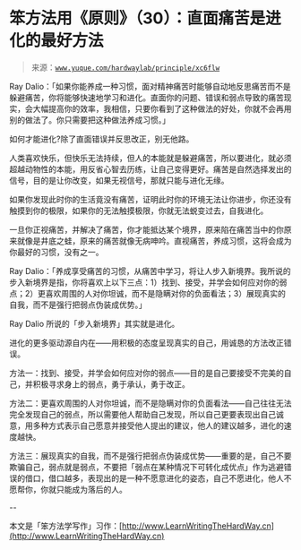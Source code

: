 # 笨方法用《原则》（30）：直面痛苦是进化的最好方法

> 来源：[`www.yuque.com/hardwaylab/principle/xc6flw`](https://www.yuque.com/hardwaylab/principle/xc6flw)



Ray Dalio：「如果你能养成一种习惯，面对精神痛苦时能够自动地反思痛苦而不是躲避痛苦，你将能够快速地学习和进化。直面你的问题、错误和弱点导致的痛苦现实，会大幅提高你的效率，我相信，只要你看到了这种做法的好处，你就不会再用别的做法了。你只需要把这种做法养成习惯。」 

如何才能进化?除了直面错误并反思改正，别无他路。 

人类喜欢快乐，但快乐无法持续，但人的本能就是躲避痛苦，所以要进化，就必须超越动物性的本能，用反省心智去历练，让自己变得更好。痛苦是自然选择发出的信号，目的是让你改变，如果无视信号，那就只能与进化无缘。 

如果你发现此时你的生活竟没有痛苦，证明此时你的环境无法让你进步，你还没有触摸到你的极限，如果你的无法触摸极限，你就无法蜕变过去，自我进化。 

一旦你正视痛苦，并解决了痛苦，你才能抵达某个境界，原来陷在痛苦当中的你原来就像是井底之蛙，原来的痛苦就像无病呻吟。直视痛苦，养成习惯，这将会成为你最好的习惯，没有之一。 

Ray Dalio：「养成享受痛苦的习惯，从痛苦中学习，将让人步入新境界。我所说的步入新境界是指，你将喜欢上以下三点：1）找到、接受，并学会如何应对你的弱点；2）更喜欢周围的人对你坦诚，而不是隐瞒对你的负面看法；3）展现真实的自我，而不是强行把弱点伪装成优势。」 

Ray Dalio 所说的「步入新境界」其实就是进化。 

进化的更多驱动源自内在——用积极的态度呈现真实的自己，用诚恳的方法改正错误。 

方法一：找到、接受，并学会如何应对你的弱点——目的是自己要接受不完美的自己，并积极寻求身上的弱点，勇于承认，勇于改正。 

方法二：更喜欢周围的人对你坦诚，而不是隐瞒对你的负面看法——自己往往无法完全发现自己的弱点，所以需要他人帮助自己发现，所以自己更要表现出自己诚意，用多种方式表示自己愿意并接受他人提出的建议，他人的建议越多，进化的速度越快。 

方法三：展现真实的自我，而不是强行把弱点伪装成优势——重要的是，自己不要欺骗自己，弱点就是弱点，不要把「弱点在某种情况下可转化成优点」作为逃避错误的借口，借口越多，表现出的是一种不愿意进化的姿态，自己不愿进化，他人不愿帮你，你就只能成为落后的人。 

-- 

本文是「笨方法学写作」习作：[http://www.LearnWritingTheHardWay.cn](http://www.LearnWritingTheHardWay.cn)